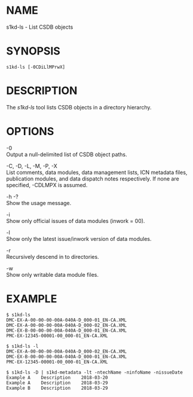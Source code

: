 NAME
====

s1kd-ls - List CSDB objects

SYNOPSIS
========

    s1kd-ls [-0CDiLlMPrwX]

DESCRIPTION
===========

The *s1kd-ls* tool lists CSDB objects in a directory hierarchy.

OPTIONS
=======

-0  
Output a null-delimited list of CSDB object paths.

-C, -D, -L, -M, -P, -X  
List comments, data modules, data management lists, ICN metadata files, publication modules, and data dispatch notes respectively. If none are specified, -CDLMPX is assumed.

-h -?  
Show the usage message.

-i  
Show only official issues of data modules (inwork = 00).

-l  
Show only the latest issue/inwork version of data modules.

-r  
Recursively descend in to directories.

-w  
Show only writable data module files.

EXAMPLE
=======

    $ s1kd-ls
    DMC-EX-A-00-00-00-00A-040A-D_000-01_EN-CA.XML
    DMC-EX-A-00-00-00-00A-040A-D_000-02_EN-CA.XML
    DMC-EX-B-00-00-00-00A-040A-D_000-01_EN-CA.XML
    PMC-EX-12345-00001-00_000-01_EN-CA.XML

    $ s1kd-ls -l
    DMC-EX-A-00-00-00-00A-040A-D_000-02_EN-CA.XML
    DMC-EX-B-00-00-00-00A-040A-D_000-01_EN-CA.XML
    PMC-EX-12345-00001-00_000-01_EN-CA.XML

    $ s1kd-ls -D | s1kd-metadata -lt -ntechName -ninfoName -nissueDate
    Example A    Description    2018-03-20
    Example A    Description    2018-03-29
    Example B    Description    2018-03-29
